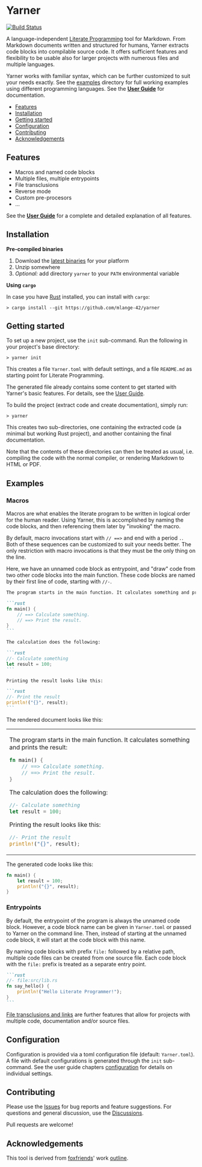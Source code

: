 # Yarner

[![Build Status](https://travis-ci.com/mlange-42/yarner.svg?branch=master)](https://travis-ci.com/mlange-42/yarner)

A language-independent [Literate Programming](https://en.wikipedia.org/wiki/Literate_programming) tool for Markdown. From Markdown documents written and structured for humans, Yarner extracts code blocks into compilable source code. It offers sufficient features and flexibility to be usable also for larger projects with numerous files and multiple languages.

Yarner works with familiar syntax, which can be further customized to suit your needs exactly.
See the [examples](examples) directory for full working examples using different programming languages.
See the [**User Guide**](https://mlange-42.github.io/yarner/) for documentation.

* [Features](#features)
* [Installation](#installation)
* [Getting started](#getting-started)
* [Configuration](#configuration)
* [Contributing](#contributing)
* [Acknowledgements](#acknowledgements)

## Features

* Macros and named code blocks
* Multiple files, multiple entrypoints
* File transclusions
* Reverse mode
* Custom pre-procesors
* ...

See the [**User Guide**](https://mlange-42.github.io/yarner/) for a complete and detailed explanation of all features.

## Installation

**Pre-compiled binaries**

1. Download the [latest binaries](https://github.com/mlange-42/yarner/releases) for your platform
2. Unzip somewhere
3. *Optional:* add directory `yarner` to your `PATH` environmental variable

**Using `cargo`**

In case you have [Rust](https://www.rust-lang.org/) installed, you can install with `cargo`:

```plaintext
> cargo install --git https://github.com/mlange-42/yarner
```

## Getting started

To set up a new project, use the `init` sub-command. Run the following in your project's base directory:

```plaintext
> yarner init
```

This creates a file `Yarner.toml` with default settings, and a file `README.md` as starting point for Literate Programming.

The generated file already contains some content to get started with Yarner's basic features. For details, see the [User Guide](https://mlange-42.github.io/yarner/).

To build the project (extract code and create documentation), simply run:

```plaintext
> yarner
```

This creates two sub-directories, one containing the extracted code (a minimal but working Rust project), and another containing the final documentation.

Note that the contents of these directories can then be treated as usual, i.e. compiling the code with the normal compiler, or rendering Markdown to HTML or PDF.

## Examples

### Macros

Macros are what enables the literate program to be written in logical order for the human reader. Using Yarner, this is accomplished by naming the code blocks, and then referencing them later by "invoking" the macro.

By default, macro invocations start with `// ==>` and end with a period `.`. Both of these sequences can be customized to suit your needs better. The only restriction with macro invocations is that they must be the only thing on the line.

Here, we have an unnamed code block as entrypoint, and "draw" code from two other code blocks into the main function. These code blocks are named by their first line of code, starting with `//-`.

~~~markdown
The program starts in the main function. It calculates something and prints the result:

```rust
fn main() {
    // ==> Calculate something.
    // ==> Print the result.
}
```

The calculation does the following:

```rust
//- Calculate something
let result = 100;
```

Printing the result looks like this:

```rust
//- Print the result
println!("{}", result);
```
~~~

The rendered document looks like this:

<table><tr><td>

The program starts in the main function. It calculates something and prints the result:

```rust
fn main() {
    // ==> Calculate something.
    // ==> Print the result.
}
```

The calculation does the following:

```rust
//- Calculate something
let result = 100;
```

Printing the result looks like this:

```rust
//- Print the result
println!("{}", result);
```

</td></tr></table>

The generated code looks like this:

```rust
fn main() {
    let result = 100;
    println!("{}", result);
}
```

### Entrypoints

By default, the entrypoint of the program is always the unnamed code block.
However, a code block name can be given in `Yarner.toml` or passed to Yarner on the command line.
Then, instead of starting at the unnamed code block, it will start at the code block with this name.

By naming code blocks with prefix `file:` followed by a relative path, multiple code files can be created
from one source file. Each code block with the `file:` prefix is treated as a separate entry point.

~~~markdown
```rust
//- file:src/lib.rs
fn say_hello() {
    println!("Hello Literate Programmer!");
}
```
~~~

[File transclusions and links](https://mlange-42.github.io/yarner/links-and-transclusions.html) are further features that allow for projects with multiple code, documentation and/or source files.

## Configuration

Configuration is provided via a toml configuration file (default: `Yarner.toml`).
A file with default configurations is generated through the `init` sub-command.
See the user guide chapters [configuration](https://mlange-42.github.io/yarner/configuration.html) for details on individual settings.

## Contributing

Please use the [Issues](https://github.com/mlange-42/yarner/issues) for bug reports and feature suggestions. For questions and general discussion, use the [Discussions](https://github.com/mlange-42/yarner/discussions).

Pull requests are welcome!

## Acknowledgements

This tool is derived from [foxfriends](https://github.com/foxfriends)' work [outline](https://github.com/foxfriends/outline).
